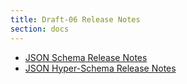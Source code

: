 ```yaml
---
title: Draft-06 Release Notes
section: docs
---
```


- [JSON Schema Release Notes](/draft-06/json-schema-release-notes)
- [JSON Hyper-Schema Release Notes](/draft-06/json-hyper-schema-release-notes)
